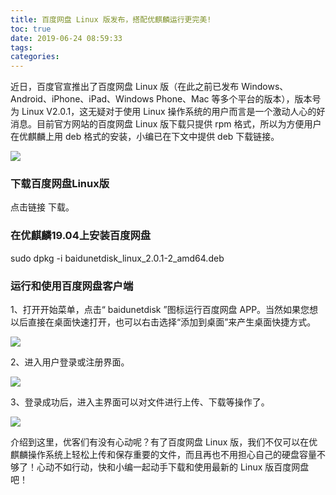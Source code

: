 ```yaml
---
title: 百度网盘 Linux 版发布，搭配优麒麟运行更完美!
toc: true
date: 2019-06-24 08:59:33
tags:
categories:
---
```


近日，百度官宣推出了百度网盘 Linux 版（在此之前已发布 Windows、Android、iPhone、iPad、Windows Phone、Mac 等多个平台的版本），版本号为 Linux V2.0.1，这无疑对于使用 Linux 操作系统的用户而言是一个激动人心的好消息。目前官方网站的百度网盘 Linux 版下载只提供 rpm 格式，所以为方便用户在优麒麟上用 deb 格式的安装，小编已在下文中提供 deb 下载链接。

![](http://www.ubuntukylin.com/upload/201906/1560758952534116.png)

### 下载百度网盘Linux版

点击链接 [](https://www.ubuntukylin.com/public/pdf/baidunetdisk_linux_2.0.1-2_amd64.deb) 下载。

### 在优麒麟19.04上安装百度网盘

sudo dpkg -i baidunetdisk_linux_2.0.1-2_amd64.deb

### 运行和使用百度网盘客户端

1、打开开始菜单，点击“ baidunetdisk ”图标运行百度网盘 APP。当然如果您想以后直接在桌面快速打开，也可以右击选择“添加到桌面”来产生桌面快捷方式。

![](http://www.ubuntukylin.com/upload/201906/1560758358355333.png)

2、进入用户登录或注册界面。

![](http://www.ubuntukylin.com/upload/201906/1560758799613885.png)

3、登录成功后，进入主界面可以对文件进行上传、下载等操作了。

![](http://www.ubuntukylin.com/upload/201906/1560758403619374.png)

介绍到这里，优客们有没有心动呢？有了百度网盘 Linux 版，我们不仅可以在优麒麟操作系统上轻松上传和保存重要的文件，而且再也不用担心自己的硬盘容量不够了！心动不如行动，快和小编一起动手下载和使用最新的 Linux 版百度网盘吧！
